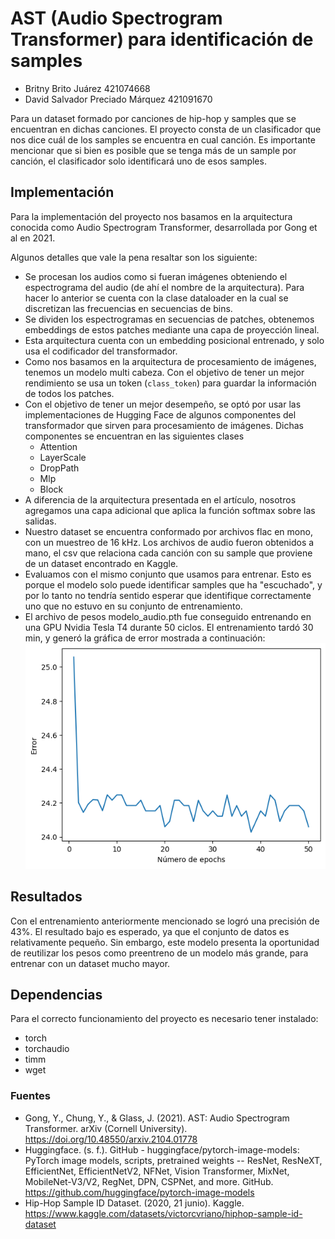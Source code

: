 # AST (Audio Spectrogram Transformer) para identificación de samples
* Britny Brito Juárez 421074668
* David Salvador Preciado Márquez 421091670

Para un dataset formado por canciones de hip-hop y samples que se encuentran en dichas canciones. El proyecto consta de un clasificador que nos dice cuál de los samples se encuentra en cual canción. Es importante mencionar que si bien es posible que se tenga más de un sample por canción, el clasificador solo identificará uno de esos samples.


## Implementación
Para la implementación del proyecto nos basamos en la arquitectura conocida como Audio Spectrogram Transformer, desarrollada por Gong et al en 2021.


Algunos detalles que vale la pena resaltar son los siguiente:
* Se procesan los audios como si fueran imágenes obteniendo el espectrograma del audio (de ahí el nombre de la arquitectura). Para hacer lo anterior se cuenta con la clase dataloader en la cual se discretizan las frecuencias en secuencias de bins.
* Se dividen los espectrogramas en secuencias de patches, obtenemos embeddings de estos patches mediante una capa de proyección lineal.
* Esta arquitectura cuenta con un embedding posicional entrenado, y solo usa el codificador del transformador.
* Como nos basamos en la arquitectura de procesamiento de imágenes, tenemos un modelo multi cabeza. Con el objetivo de tener un mejor rendimiento se usa un token (`class_token`) para guardar la información de todos los patches.
* Con  el objetivo de tener un mejor desempeño, se optó por usar las implementaciones de Hugging Face de algunos componentes del transformador que sirven para procesamiento de imágenes. Dichas componentes se encuentran en las siguientes clases
    * Attention
    * LayerScale
    * DropPath
    * Mlp
    * Block
* A diferencia de la arquitectura presentada en el artículo, nosotros agregamos una capa adicional que aplica la función softmax sobre las salidas.
* Nuestro dataset se encuentra conformado por archivos flac en mono, con un muestreo de 16 kHz. Los archivos de audio fueron obtenidos a mano, el csv que relaciona cada canción con su sample que proviene de un dataset encontrado en Kaggle.
* Evaluamos con el mismo conjunto que usamos para entrenar. Esto es porque el modelo solo puede identificar samples que ha "escuchado", y por lo tanto no tendría sentido esperar que identifique correctamente uno que no estuvo en su conjunto de entrenamiento.
* El archivo de pesos modelo_audio.pth fue conseguido entrenando en una GPU Nvidia Tesla T4 durante 50 ciclos. El entrenamiento tardó 30 min, y generó la gráfica de error mostrada a continuación:
    ![error](./error.png)  
    
## Resultados
Con el entrenamiento anteriormente mencionado se logró una precisión de 43%. El resultado bajo es esperado, ya que el conjunto de datos es relativamente pequeño. Sin embargo, este modelo presenta la oportunidad de reutilizar los pesos como preentreno de un modelo más grande, para entrenar con un dataset mucho mayor.

## Dependencias
Para el correcto funcionamiento del proyecto es necesario tener instalado:
* torch
* torchaudio
* timm
* wget

### Fuentes
* Gong, Y., Chung, Y., & Glass, J. (2021). AST: Audio Spectrogram Transformer. arXiv (Cornell University). https://doi.org/10.48550/arxiv.2104.01778
* Huggingface. (s. f.). GitHub - huggingface/pytorch-image-models: PyTorch image models, scripts, pretrained weights -- ResNet, ResNeXT, EfficientNet, EfficientNetV2, NFNet, Vision Transformer, MixNet, MobileNet-V3/V2, RegNet, DPN, CSPNet, and more. GitHub. https://github.com/huggingface/pytorch-image-models
* Hip-Hop Sample ID Dataset. (2020, 21 junio). Kaggle. https://www.kaggle.com/datasets/victorcvriano/hiphop-sample-id-dataset